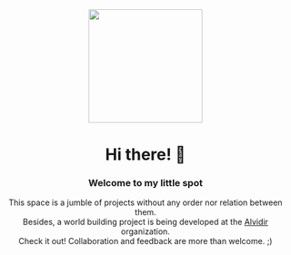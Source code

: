 <div id="header" align="center">
  <img src="https://media1.giphy.com/media/v1.Y2lkPTc5MGI3NjExaHQ3cGQzZmxyNW5zM25yOTg5bWY1Y2dhb2VkbDZ0OXd4Z3N2M2F4bSZlcD12MV9pbnRlcm5hbF9naWZfYnlfaWQmY3Q9cw/jQzFUZrBsZ6wse4RH1/giphy.gif" width="200"/>
  <h1>
    Hi there! 👋 <br>
  </h1>
  <h3>Welcome to my little spot</h3>
  <span>This space is a jumble of projects without any order nor relation between them.<br>
        Besides, a world building project is being developed at the <a href="https://github.com/alvidir">Alvidir</a> organization.<br>
        Check it out! Collaboration and feedback are more than welcome. ;)</span>
</div>
